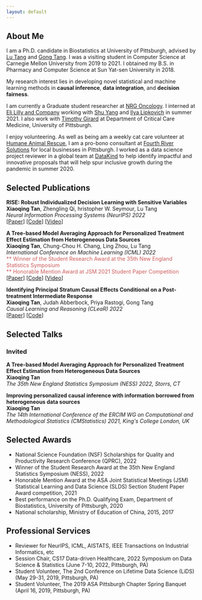 ```yaml
---
layout: default
---
```

## About Me
I am a Ph.D. candidate in Biostatistics at University of Pittsburgh, advised by [Lu Tang](https://publichealth.pitt.edu/home/directory/lu-tang) and [Gong Tang](https://publichealth.pitt.edu/home/directory/gong-tang). I was a visiting student in Computer Science at Carnegie Mellon University from 2019 to 2021. I obtained my B.S. in Pharmacy and Computer Science at Sun Yat-sen University in 2018. 

My research interest lies in developing novel statistical and machine learning methods in <strong>causal inference</strong>, <strong>data integration</strong>, and <strong>decision fairness</strong>. 

I am currently a Graduate student researcher at [NRG Oncology](https://www.nrgoncology.org/). I interned at [Eli Lilly and Company](https://www.lilly.com/) working with [Shu Yang](https://shuyang.wordpress.ncsu.edu/) and [Ilya Lipkovich](https://scholar.google.com/citations?user=m4bEhasAAAAJ&hl=en) in summer 2021. I also work with [Timothy Girard](https://ccm.pitt.edu/?q=content/girard-timothy) at Department of Critical Care Medicine, University of Pittsburgh. 

I enjoy volunteering. As well as being am a weekly cat care volunteer at [Humane Animal Rescue](https://www.humaneanimalrescue.org/), I am a pro-bono consultant at [Fourth River Solutions](http://www.fourthriversolutions.org/) for local businesses in Pittsburgh. I worked as a data science project reviewer in a global team at [DataKind](https://www.datakind.org/) to help identify impactful and innovative proposals that will help spur inclusive growth during the pandemic in summer 2020.


<!-- ## Education
<div align="left">
        <strong> University of Southern California, CA, USA (Aug 2015 - Dec 2018) </strong>
          <a href="https://www.usc.edu/" target="_blank" rel="external">
            <img border="0" src="usc_logo.jpg" align="right" width="70" height="70">
          </a> 
        <ul>
        <li>
          Doctor of Philosophy (Ph.D), Electrical Engineering</li>
        <li>
          Advisor: Prof. Ram Nevatia</li>
      </ul>      
      </div>

<div align="left">
        <strong> Tsinghua University, Beijing, China (Aug 2011 - Jun 2015) </strong>
          <a href="http://www.tsinghua.edu.cn/publish/newthuen/" target="_blank" rel="external">
            <img border="0" src="Tsinghua_Logo.png" align="right" width="70" height="70">
          </a> 
        <ul>
        <li>
          Bachelor of Engineering (B.E), Microelectronics</li>
        <li>
          Graduated with Excellent Thesis Award</li>
      </ul>      
      </div> -->


## Selected Publications

<!-- <tr>
<td width="100%">
<p>
    <b>When Doubly Robust Methods Meet Machine Learning for Estimating Treatment Effects from Real-World Data</b><br>
    <b>Xiaoqing Tan</b>, Shu Yang, Wenyu Ye, Douglas E. Faries, Ilya Lipkovich, Zbigniew Kadziola<br>
    <em>Submitted</em><br>
[<a href="https://arxiv.org/pdf/2204.10969.pdf">Paper</a>] 
</p>
</td>
</tr> -->

<tr>
<td width="100%">
<p>
    <b>RISE: Robust Individualized Decision Learning with Sensitive Variables</b><br>
    <b>Xiaoqing Tan</b>, Zhengling Qi, hristopher W. Seymour, Lu Tang<br>
    <em>Neural Information Processing Systems (NeurIPS) 2022</em><br>
[<a href="">Paper</a>] [<a href="https://github.com/ellenxtan/rise">Code</a>] [<a href="">Video</a>]
</p>
</td>
</tr>


<tr>
<td width="100%">
<p>
    <b>A Tree-based Model Averaging Approach for Personalized Treatment Effect Estimation from Heterogeneous Data Sources</b><br>
    <b>Xiaoqing Tan</b>, Chung-Chou H. Chang, Ling Zhou, Lu Tang<br>
    <em>International Conference on Machine Learning (ICML) 2022</em><br>
    <font color='#CD5C5C'>** Winner of the Student Research Award at the 35th New England Statistics Symposium</font><br>
    <font color='#CD5C5C'>** Honorable Mention Award at JSM 2021 Student Paper Competition</font><br>
[<a href="https://proceedings.mlr.press/v162/tan22a/tan22a.pdf">Paper</a>] [<a href="https://github.com/ellenxtan/ifedtree">Code</a>] [<a href="https://slideslive.com/38984007/a-treebased-model-averaging-approach-for-personalized-treatment-effect-estimation-from-heterogeneous-data-sources">Video</a>]
</p>
</td>
</tr>


<tr>
<td width="100%">
<p>
    <b>Identifying Principal Stratum Causal Effects Conditional on a Post-treatment Intermediate Response</b><br>
    <b>Xiaoqing Tan</b>, Judah Abberbock, Priya Rastogi, Gong Tang<br>
    <em>Causal Learning and Reasoning (CLeaR) 2022</em><br>
[<a href="https://proceedings.mlr.press/v177/tan22a/tan22a.pdf">Paper</a>] [<a href="https://github.com/ellenxtan/ps_ate">Code</a>] 
</p>
</td>
</tr>


## Selected Talks

### Invited

<tr>
<td width="100%">
<p>
    <b>A Tree-based Model Averaging Approach for Personalized Treatment Effect Estimation from Heterogeneous Data Sources</b><br>
    <b>Xiaoqing Tan</b><br>
    <em>The 35th New England Statistics Symposium (NESS) 2022, Storrs, CT</em><br>
</p>
</td>
</tr>

<tr>
<td width="100%">
<p>
    <b>Improving personalized causal inference with information borrowed from heterogeneous data sources</b><br>
    <b>Xiaoqing Tan</b><br>
    <em>The 14th International Conference of the ERCIM WG on Computational and Methodological Statistics (CMStatistics) 2021, King's College London, UK</em><br>
</p>
</td>
</tr>


## Selected Awards

- National Science Foundation (NSF) Scholarships for Quality and Productivity Research Conference (QPRC), 2022
- Winner of the Student Research Award at the 35th New England Statistics Symposium (NESS), 2022
- Honorable Mention Award at the ASA Joint Statistical Meetings (JSM) Statistical Learning and Data Science (SLDS) Section Student Paper Award competition, 2021
- Best performance on the Ph.D. Qualifying Exam, Department of Biostatistics, University of Pittsburgh, 2020
- National scholarship, Ministry of Education of China, 2015, 2017


## Professional Services

- Reviewer for NeurIPS, ICML, AISTATS, IEEE Transactions on Industrial Informatics, etc
- Session Chair, CS17 Data-driven Healthcare, 2022 Symposium on Data Science & Statistics (June 7-10, 2022, Pittsburgh, PA)
- Student Volunteer, The 2nd Conference on Lifetime Data Science (LiDS) (May 29-31, 2019, Pittsburgh, PA)
- Student Volunteer, The 2019 ASA Pittsburgh Chapter Spring Banquet (April 16, 2019, Pittsburgh, PA)


